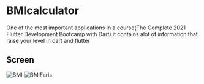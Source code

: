 # BMIcalculator

One of the most important applications in a course(The Complete 2021 Flutter Development Bootcamp with Dart)
it contains alot of information that raise your level in dart and flutter

## Screen

![BMI](https://user-images.githubusercontent.com/90145056/152420125-cf19be9c-948d-44e7-a391-3d2e4de3f3dd.PNG)
![BMIFaris](https://user-images.githubusercontent.com/90145056/152420170-38d1e07e-604c-4e96-a04c-35e171296a50.PNG)
